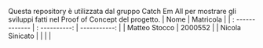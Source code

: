 Questa repository è utilizzata dal gruppo Catch Em All per mostrare gli sviluppi fatti nel Proof of Concept del progetto.
| Nome | Matricola | | : ------------- | : ----------: | -----------: | | Matteo Stocco | 2000552 | | Nicola Sinicato | | | |
